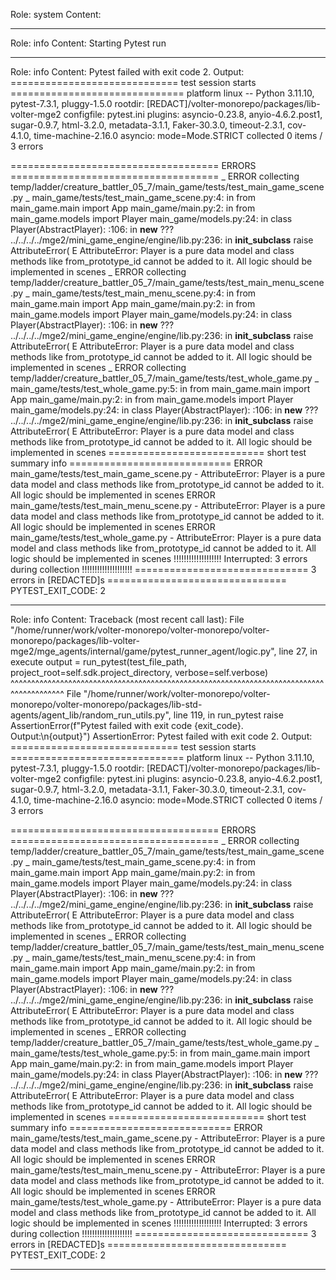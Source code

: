 Role: system
Content: 
__________________
Role: info
Content: Starting Pytest run
__________________
Role: info
Content: Pytest failed with exit code 2. Output:
============================= test session starts ==============================
platform linux -- Python 3.11.10, pytest-7.3.1, pluggy-1.5.0
rootdir: [REDACT]/volter-monorepo/packages/lib-volter-mge2
configfile: pytest.ini
plugins: asyncio-0.23.8, anyio-4.6.2.post1, sugar-0.9.7, html-3.2.0, metadata-3.1.1, Faker-30.3.0, timeout-2.3.1, cov-4.1.0, time-machine-2.16.0
asyncio: mode=Mode.STRICT
collected 0 items / 3 errors

==================================== ERRORS ====================================
_ ERROR collecting temp/ladder/creature_battler_05_7/main_game/tests/test_main_game_scene.py _
main_game/tests/test_main_game_scene.py:4: in <module>
    from main_game.main import App
main_game/main.py:2: in <module>
    from main_game.models import Player
main_game/models.py:24: in <module>
    class Player(AbstractPlayer):
<frozen abc>:106: in __new__
    ???
../../../../mge2/mini_game_engine/engine/lib.py:236: in __init_subclass__
    raise AttributeError(
E   AttributeError: Player is a pure data model and class methods like from_prototype_id cannot be added to it. All logic should be implemented in scenes
_ ERROR collecting temp/ladder/creature_battler_05_7/main_game/tests/test_main_menu_scene.py _
main_game/tests/test_main_menu_scene.py:4: in <module>
    from main_game.main import App
main_game/main.py:2: in <module>
    from main_game.models import Player
main_game/models.py:24: in <module>
    class Player(AbstractPlayer):
<frozen abc>:106: in __new__
    ???
../../../../mge2/mini_game_engine/engine/lib.py:236: in __init_subclass__
    raise AttributeError(
E   AttributeError: Player is a pure data model and class methods like from_prototype_id cannot be added to it. All logic should be implemented in scenes
_ ERROR collecting temp/ladder/creature_battler_05_7/main_game/tests/test_whole_game.py _
main_game/tests/test_whole_game.py:5: in <module>
    from main_game.main import App
main_game/main.py:2: in <module>
    from main_game.models import Player
main_game/models.py:24: in <module>
    class Player(AbstractPlayer):
<frozen abc>:106: in __new__
    ???
../../../../mge2/mini_game_engine/engine/lib.py:236: in __init_subclass__
    raise AttributeError(
E   AttributeError: Player is a pure data model and class methods like from_prototype_id cannot be added to it. All logic should be implemented in scenes
=========================== short test summary info ============================
ERROR main_game/tests/test_main_game_scene.py - AttributeError: Player is a pure data model and class methods like from_prototype_id cannot be added to it. All logic should be implemented in scenes
ERROR main_game/tests/test_main_menu_scene.py - AttributeError: Player is a pure data model and class methods like from_prototype_id cannot be added to it. All logic should be implemented in scenes
ERROR main_game/tests/test_whole_game.py - AttributeError: Player is a pure data model and class methods like from_prototype_id cannot be added to it. All logic should be implemented in scenes
!!!!!!!!!!!!!!!!!!! Interrupted: 3 errors during collection !!!!!!!!!!!!!!!!!!!!
============================== 3 errors in [REDACTED]s ===============================
PYTEST_EXIT_CODE: 2

__________________
Role: info
Content: Traceback (most recent call last):
  File "/home/runner/work/volter-monorepo/volter-monorepo/volter-monorepo/packages/lib-volter-mge2/mge_agents/internal/game/pytest_runner_agent/logic.py", line 27, in execute
    output = run_pytest(test_file_path, project_root=self.sdk.project_directory, verbose=self.verbose)
             ^^^^^^^^^^^^^^^^^^^^^^^^^^^^^^^^^^^^^^^^^^^^^^^^^^^^^^^^^^^^^^^^^^^^^^^^^^^^^^^^^^^^^^^^^
  File "/home/runner/work/volter-monorepo/volter-monorepo/volter-monorepo/packages/lib-std-agents/agent_lib/random_run_utils.py", line 119, in run_pytest
    raise AssertionError(f"Pytest failed with exit code {exit_code}. Output:\n{output}")
AssertionError: Pytest failed with exit code 2. Output:
============================= test session starts ==============================
platform linux -- Python 3.11.10, pytest-7.3.1, pluggy-1.5.0
rootdir: [REDACT]/volter-monorepo/packages/lib-volter-mge2
configfile: pytest.ini
plugins: asyncio-0.23.8, anyio-4.6.2.post1, sugar-0.9.7, html-3.2.0, metadata-3.1.1, Faker-30.3.0, timeout-2.3.1, cov-4.1.0, time-machine-2.16.0
asyncio: mode=Mode.STRICT
collected 0 items / 3 errors

==================================== ERRORS ====================================
_ ERROR collecting temp/ladder/creature_battler_05_7/main_game/tests/test_main_game_scene.py _
main_game/tests/test_main_game_scene.py:4: in <module>
    from main_game.main import App
main_game/main.py:2: in <module>
    from main_game.models import Player
main_game/models.py:24: in <module>
    class Player(AbstractPlayer):
<frozen abc>:106: in __new__
    ???
../../../../mge2/mini_game_engine/engine/lib.py:236: in __init_subclass__
    raise AttributeError(
E   AttributeError: Player is a pure data model and class methods like from_prototype_id cannot be added to it. All logic should be implemented in scenes
_ ERROR collecting temp/ladder/creature_battler_05_7/main_game/tests/test_main_menu_scene.py _
main_game/tests/test_main_menu_scene.py:4: in <module>
    from main_game.main import App
main_game/main.py:2: in <module>
    from main_game.models import Player
main_game/models.py:24: in <module>
    class Player(AbstractPlayer):
<frozen abc>:106: in __new__
    ???
../../../../mge2/mini_game_engine/engine/lib.py:236: in __init_subclass__
    raise AttributeError(
E   AttributeError: Player is a pure data model and class methods like from_prototype_id cannot be added to it. All logic should be implemented in scenes
_ ERROR collecting temp/ladder/creature_battler_05_7/main_game/tests/test_whole_game.py _
main_game/tests/test_whole_game.py:5: in <module>
    from main_game.main import App
main_game/main.py:2: in <module>
    from main_game.models import Player
main_game/models.py:24: in <module>
    class Player(AbstractPlayer):
<frozen abc>:106: in __new__
    ???
../../../../mge2/mini_game_engine/engine/lib.py:236: in __init_subclass__
    raise AttributeError(
E   AttributeError: Player is a pure data model and class methods like from_prototype_id cannot be added to it. All logic should be implemented in scenes
=========================== short test summary info ============================
ERROR main_game/tests/test_main_game_scene.py - AttributeError: Player is a pure data model and class methods like from_prototype_id cannot be added to it. All logic should be implemented in scenes
ERROR main_game/tests/test_main_menu_scene.py - AttributeError: Player is a pure data model and class methods like from_prototype_id cannot be added to it. All logic should be implemented in scenes
ERROR main_game/tests/test_whole_game.py - AttributeError: Player is a pure data model and class methods like from_prototype_id cannot be added to it. All logic should be implemented in scenes
!!!!!!!!!!!!!!!!!!! Interrupted: 3 errors during collection !!!!!!!!!!!!!!!!!!!!
============================== 3 errors in [REDACTED]s ===============================
PYTEST_EXIT_CODE: 2


__________________
